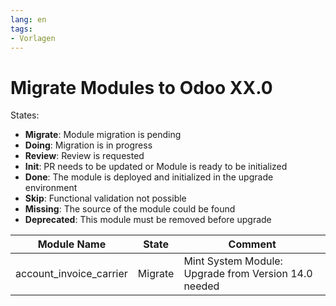 ```yaml
---
lang: en
tags:
- Vorlagen
---
```

# Migrate Modules to Odoo XX.0

States:

* **Migrate**: Module migration is pending
* **Doing**: Migration is in progress
* **Review**: Review is requested
* **Init**: PR needs to be updated or Module is ready to be initialized
* **Done**: The module is deployed and initialized in the upgrade environment
* **Skip**: Functional validation not possible
* **Missing**: The source of the module could be found
* **Deprecated**: This module must be removed before upgrade

| Module Name             | State   | Comment                                              |
| ----------------------- | ------- | ---------------------------------------------------- |
| account_invoice_carrier | Migrate | Mint System Module: Upgrade from Version 14.0 needed |
